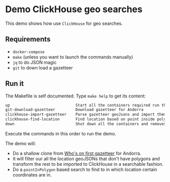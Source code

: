# Demo ClickHouse geo searches

This demo shows how use `ClickHouse` for geo searches.

## Requirements

- `docker-compose`
- `make` (unless you want to launch the commands manually)
- `jq` to do JSON magic
- `git` to down load a gazetteer

## Run it

The Makefile is self documented. Type `make help` to get its content:

```txt
up                             Start all the containers required run the demo
git-download-gazetteer         Download gazetteer for Andorra
clickhouse-import-gazetteer    Parse gazetteer geoJsons and import them in ClickHouse
clickhouse-find-location       Find location based on point inside polygon
down                           Shut down all the containers and removes their volume
```

Execute the commands in this order to run the demo.

The demo will:

- Do a shallow clone from [Who's on first gazetteer](https://whosonfirst.org/) for Andorra.
- It will filter our all the location geoJSONs that don't have polygons and transform the rest to be imported to ClickHouse in a searchable fashion.
- Do a `pointInPolygon` based search to find to in which location certain coordinates are in.
